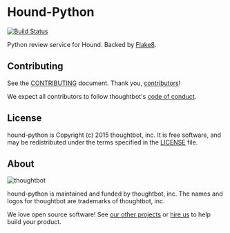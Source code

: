 # Hound-Python

[![Build Status](https://circleci.com/gh/thoughtbot/hound-python/tree/master.svg?style=svg)](https://circleci.com/gh/thoughtbot/hound-python/tree/master)

Python review service for Hound. Backed by [Flake8].

[Flake8]: http://flake8.readthedocs.org/en/latest/index.html

## Contributing

See the [CONTRIBUTING] document.
Thank you, [contributors]!

We expect all contributors to follow thoughtbot's [code of conduct].

[CONTRIBUTING]: CONTRIBUTING.md
[contributors]: https://github.com/thoughtbot/hound-python/graphs/contributors
[code of conduct]: https://thoughtbot.com/open-source-code-of-conduct

## License

hound-python is Copyright (c) 2015 thoughtbot, inc. It is free software,
and may be redistributed under the terms specified in the [LICENSE] file.

[LICENSE]: /LICENSE

## About

![thoughtbot](https://thoughtbot.com/logo.png)

hound-python is maintained and funded by thoughtbot, inc.
The names and logos for thoughtbot are trademarks of thoughtbot, inc.

We love open source software!
See [our other projects][community]
or [hire us][hire] to help build your product.

[community]: https://thoughtbot.com/community?utm_source=github
[hire]: https://thoughtbot.com/hire-us?utm_source=github

